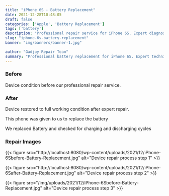 ```yaml
---
title: "iPhone 6S - Battery Replacement"
date: 2021-12-28T10:48:05
draft: false
categories: ['Apple', 'Battery Replacement']
tags: ['battery']
description: "Professional repair service for iPhone 6S. Expert diagnosis and quality repairs in Bangalore."
slug: "iphone-6s-battery-replacement"
banner: "img/banners/banner-1.jpg"

author: "Gadjoy Repair Team"
summary: "Professional battery replacement for iPhone 6S. Expert technicians, quality parts, warranty included."
---
```


### Before

Device condition before our professional repair service.

### After

Device restored to full working condition after expert repair.

This phone was given to us to replace the battery

We replaced Battery and checked for charging and discharging cycles

### Repair Images

{{< figure src="http://localhost:8080/wp-content/uploads/2021/12/iPhone-6Sbefore-Battery-Replacement.jpg" alt="Device repair process step 1" >}}

{{< figure src="http://localhost:8080/wp-content/uploads/2021/12/iPhone-6Safter-Battery-Replacement.jpg" alt="Device repair process step 2" >}}

{{< figure src="/img/uploads/2021/12/iPhone-6Sbefore-Battery-Replacement.jpg" alt="Device repair process step 3" >}}


